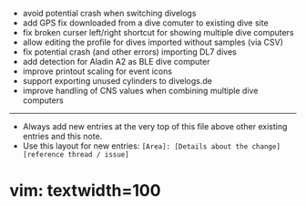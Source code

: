 - avoid potential crash when switching divelogs
- add GPS fix downloaded from a dive comuter to existing dive site
- fix broken curser left/right shortcut for showing multiple dive computers
- allow editing the profile for dives imported without samples (via CSV)
- fix potential crash (and other errors) importing DL7 dives
- add detection for Aladin A2 as BLE dive computer
- improve printout scaling for event icons
- support exporting unused cylinders to divelogs.de
- improve handling of CNS values when combining multiple dive computers

---
* Always add new entries at the very top of this file above other existing entries and this note.
* Use this layout for new entries: `[Area]: [Details about the change] [reference thread / issue]`
# vim: textwidth=100
